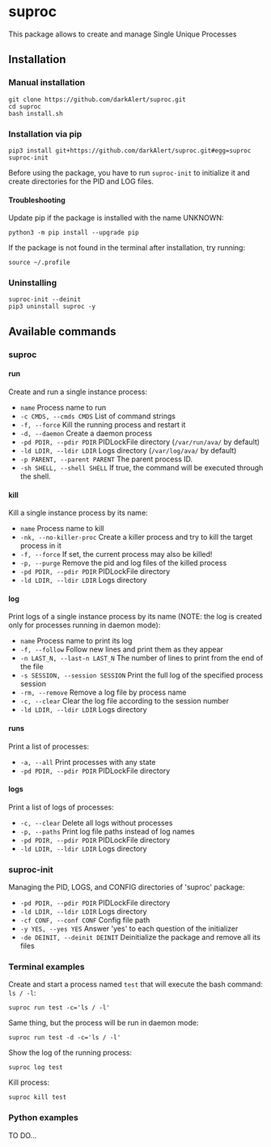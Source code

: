 # suproc
This package allows to create and manage Single Unique Processes

## Installation
### Manual installation
```
git clone https://github.com/darkAlert/suproc.git
cd suproc
bash install.sh
```

### Installation via pip
```
pip3 install git+https://github.com/darkAlert/suproc.git#egg=suproc
suproc-init
```
Before using the package, you have to run `suproc-init` to initialize it and create directories for the PID and LOG files.

#### Troubleshooting
Update pip if the package is installed with the name UNKNOWN:
```
python3 -m pip install --upgrade pip
```
If the package is not found in the terminal after installation, try running:
```
source ~/.profile
```

### Uninstalling
```
suproc-init --deinit
pip3 uninstall suproc -y
```

## Available commands
### suproc
#### run
Create and run a single instance process:
- `name`                       Process name to run
- `-c CMDS, --cmds CMDS`       List of command strings
- `-f, --force`                Kill the running process and restart it
- `-d, --daemon`               Create a daemon process
- `-pd PDIR, --pdir PDIR`      PIDLockFile directory (`/var/run/ava/` by default)
- `-ld LDIR, --ldir LDIR`      Logs directory (`/var/log/ava/` by default)
- `-p PARENT, --parent PARENT` The parent process ID.
- `-sh SHELL, --shell SHELL`   If true, the command will be executed through the shell.

#### kill
Kill a single instance process by its name:
- `name`                  Process name to kill
- `-nk, --no-killer-proc` Create a killer process and try to kill the target process in it
- `-f, --force`           If set, the current process may also be killed!
- `-p, --purge`           Remove the pid and log files of the killed process
- `-pd PDIR, --pdir PDIR` PIDLockFile directory
- `-ld LDIR, --ldir LDIR` Logs directory

#### log
Print logs of a single instance process by its name (NOTE: the log is created only for processes running in daemon mode):
- `name`                          Process name to print its log
- `-f, --follow`                  Follow new lines and print them as they appear
- `-n LAST_N, --last-n LAST_N`    The number of lines to print from the end of the file
- `-s SESSION, --session SESSION` Print the full log of the specified process session
- `-rm, --remove`                 Remove a log file by process name
- `-c, --clear`                   Clear the log file according to the session number
- `-ld LDIR, --ldir LDIR`         Logs directory   

#### runs
Print a list of processes:
- `-a, --all`             Print processes with any state
- `-pd PDIR, --pdir PDIR` PIDLockFile directory

#### logs
Print a list of logs of processes:
- `-c, --clear`           Delete all logs without processes
- `-p, --paths`           Print log file paths instead of log names
- `-pd PDIR, --pdir PDIR` PIDLockFile directory
- `-ld LDIR, --ldir LDIR` Logs directory 

### suproc-init
Managing the PID, LOGS, and CONFIG directories of 'suproc' package:
- `-pd PDIR, --pdir PDIR`       PIDLockFile directory
- `-ld LDIR, --ldir LDIR`       Logs directory
- `-cf CONF, --conf CONF`       Config file path 
- `-y YES, --yes YES`           Answer 'yes' to each question of the initializer
- `-de DEINIT, --deinit DEINIT` Deinitialize the package and remove all its files


### Terminal examples
Create and start a process named `test` that will execute the bash command: `ls / -l`:
```
suproc run test -c='ls / -l'
```

Same thing, but the process will be run in daemon mode:
```
suproc run test -d -c='ls / -l'
```

Show the log of the running process:
```
suproc log test
```

Kill process:
```
suproc kill test
```

### Python examples
TO DO...